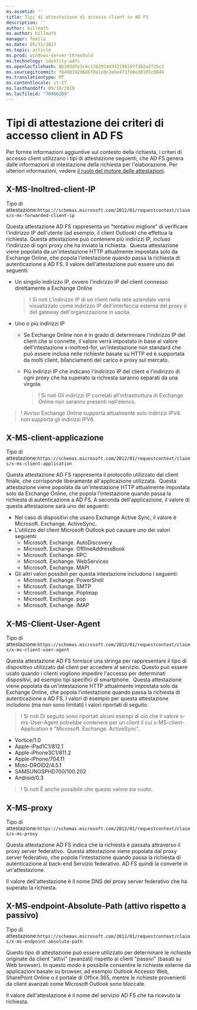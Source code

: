 ```yaml
---
ms.assetid: ''
title: Tipi di attestazione di accesso client in AD FS
description: ''
author: billmath
ms.author: billmath
manager: femila
ms.date: 05/31/2017
ms.topic: article
ms.prod: windows-server-threshold
ms.technology: identity-adfs
ms.openlocfilehash: 0b309dfe3c4c13629144342198197f382a2f25c2
ms.sourcegitcommit: f6490192d686f0a1e0c2ebe471f98e30105c0844
ms.translationtype: MT
ms.contentlocale: it-IT
ms.lasthandoff: 09/10/2019
ms.locfileid: "70866209"
---
```

# <a name="client-access-policy-claim-types-in-ad-fs"></a>Tipi di attestazione dei criteri di accesso client in AD FS

Per fornire informazioni aggiuntive sul contesto della richiesta, i criteri di accesso client utilizzano i tipi di attestazione seguenti, che AD FS genera dalle informazioni di intestazione della richiesta per l'elaborazione.  Per ulteriori informazioni, vedere [il ruolo del motore delle attestazioni](../technical-reference/the-role-of-the-claims-engine.md).

## <a name="x-ms-forwarded-client-ip"></a>X-MS-Inoltred-client-IP

Tipo di attestazione:`https://schemas.microsoft.com/2012/01/requestcontext/claims/x-ms-forwarded-client-ip`

Questa attestazione AD FS rappresenta un "tentativo migliore" di verificare l'indirizzo IP dell'utente (ad esempio, il client Outlook) che effettua la richiesta. Questa attestazione può contenere più indirizzi IP, incluso l'indirizzo di ogni proxy che ha inviato la richiesta.  Questa attestazione viene popolata da un'intestazione HTTP attualmente impostata solo da Exchange Online, che popola l'intestazione quando passa la richiesta di autenticazione a AD FS. Il valore dell'attestazione può essere uno dei seguenti:


- Un singolo indirizzo IP, ovvero l'indirizzo IP del client connesso direttamente a Exchange Online

    >! Si noti L'indirizzo IP di un client nella rete aziendale verrà visualizzato come indirizzo IP dell'interfaccia esterna del proxy o del gateway dell'organizzazione in uscita.

- Uno o più indirizzi IP
  - Se Exchange Online non è in grado di determinare l'indirizzo IP del client che si connette, il valore verrà impostato in base al valore dell'intestazione x-inoltred-for, un'intestazione non standard che può essere inclusa nelle richieste basate su HTTP ed è supportata da molti client, bilanciamenti del carico e proxy sul mercato.
  - Più indirizzi IP che indicano l'indirizzo IP del client e l'indirizzo di ogni proxy che ha superato la richiesta saranno separati da una virgola.

    >! Si noti Gli indirizzi IP correlati all'infrastruttura di Exchange Online non saranno presenti nell'elenco.


>! Avviso Exchange Online supporta attualmente solo indirizzi IPV4. non supporta gli indirizzi IPV6. 


## <a name="x-ms-client-application"></a>X-MS-client-applicazione

Tipo di attestazione:`https://schemas.microsoft.com/2012/01/requestcontext/claims/x-ms-client-application`

Questa attestazione AD FS rappresenta il protocollo utilizzato dal client finale, che corrisponde liberamente all'applicazione utilizzata.  Questa attestazione viene popolata da un'intestazione HTTP attualmente impostata solo da Exchange Online, che popola l'intestazione quando passa la richiesta di autenticazione a AD FS. A seconda dell'applicazione, il valore di questa attestazione sarà uno dei seguenti:



- Nel caso di dispositivi che usano Exchange Active Sync, il valore è Microsoft. Exchange. ActiveSync. 
- L'utilizzo del client Microsoft Outlook può causare uno dei valori seguenti:
    - Microsoft. Exchange. AutoDiscovery
    - Microsoft. Exchange. OfflineAddressBook
    - Microsoft. Exchange. RPC
    - Microsoft. Exchange. WebServices
    - Microsoft. Exchange. MAPI
- Gli altri valori possibili per questa intestazione includono i seguenti:
    - Microsoft. Exchange. PowerShell
    - Microsoft. Exchange. SMTP
    - Microsoft. Exchange. PopImap
    - Microsoft. Exchange. pop
    - Microsoft. Exchange. IMAP

## <a name="x-ms-client-user-agent"></a>X-MS-Client-User-Agent

Tipo di attestazione:`https://schemas.microsoft.com/2012/01/requestcontext/claims/x-ms-client-user-agent`

Questa attestazione AD FS fornisce una stringa per rappresentare il tipo di dispositivo utilizzato dal client per accedere al servizio. Questo può essere usato quando i clienti vogliono impedire l'accesso per determinati dispositivi, ad esempio tipi specifici di smartphone.  Questa attestazione viene popolata da un'intestazione HTTP attualmente impostata solo da Exchange Online, che popola l'intestazione quando passa la richiesta di autenticazione a AD FS. I valori di esempio per questa attestazione includono (ma non sono limitati) i valori riportati di seguito.
>! Si noti Di seguito sono riportati alcuni esempi di ciò che il valore x-ms-User-Agent potrebbe contenere per un client il cui x-MS-client-Application è "Microsoft. Exchange. ActiveSync".

- Vortice/1.0
- Apple-iPad1C1/812.1
- Apple-iPhone3C1/811.2
- Apple-iPhone/704.11
- Moto-DROID2/4.5.1
- SAMSUNGSPHD700/100.202
- Android/0.3

>! Si noti È anche possibile che questo valore sia vuoto.


## <a name="x-ms-proxy"></a>X-MS-proxy

Tipo di attestazione:`https://schemas.microsoft.com/2012/01/requestcontext/claims/x-ms-proxy`

Questa attestazione AD FS indica che la richiesta è passata attraverso il proxy server federativo.  Questa attestazione viene popolata dal proxy server federativo, che popola l'intestazione quando passa la richiesta di autenticazione al back-end Servizio federativo. AD FS quindi la converte in un'attestazione. 

Il valore dell'attestazione è il nome DNS del proxy server federativo che ha superato la richiesta.

## <a name="x-ms-endpoint-absolute-path-active-vs-passive"></a>X-MS-endpoint-Absolute-Path (attivo rispetto a passivo)

Tipo di attestazione:`https://schemas.microsoft.com/2012/01/requestcontext/claims/x-ms-endpoint-absolute-path`

Questo tipo di attestazione può essere utilizzato per determinare le richieste originate da client "attivi" (avanzati) rispetto ai client "passivi" (basati su Web browser). In questo modo è possibile consentire le richieste esterne da applicazioni basate su browser, ad esempio Outlook Accesso Web, SharePoint Online o il portale di Office 365, mentre le richieste provenienti da client avanzati come Microsoft Outlook sono bloccate.

Il valore dell'attestazione è il nome del servizio AD FS che ha ricevuto la richiesta.

